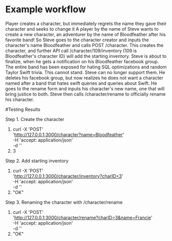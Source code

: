 # Example workflow
Player creates a character, but immediately regrets the name they gave their character and seeks to change it
A player by the name of Steve wants to create a new character, an adventurer by the name of Bloodfeather after his favorite band! So Steve goes to the character creator and inputs the character's name Bloodfeather and calls POST /character. This creates the character, and further API call /character/109/inventory (109 is Bloodfeather's character ID) will add the starting inventory. Steve is about to finalize, when he gets a notification on his Bloodfeather facebook group. The entire band has been exposed for hating SQL optimizations and random Taylor Swift trivia. This cannot stand. Steve can no longer support them. He deletes his facebook group, but now realizes he does not want a character named after a band that hates swift queries and queries about Swift. He goes to the rename form and inputs his character's new name, one that will bring justice to both. Steve then calls /character/rename to officially rename his character.


#Testing Results

Step 1. Create the character
1. curl -X 'POST' \
    'http://127.0.0.1:3000/character?name=Bloodfeather' \
    -H 'accept: application/json' \
    -d ''
2. 3

Step 2. Add starting inventory
1.  curl -X 'POST' \
    'http://127.0.0.1:3000/character/inventory?charID=3' \
    -H 'accept: application/json' \
    -d ''
2. "OK"

Step 3. Renaming the character with /character/rename
1. curl -X 'POST' \
    'http://127.0.0.1:3000/character/rename?charID=3&name=Francie' \
    -H 'accept: application/json' \
    -d ''
2. "OK"
